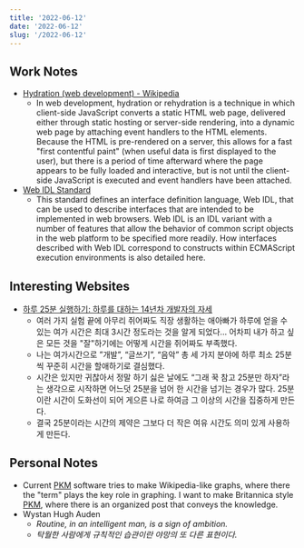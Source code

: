 ```yaml
---
title: '2022-06-12'
date: '2022-06-12'
slug: '/2022-06-12'
---
```


## Work Notes

- [Hydration (web development) - Wikipedia](<https://en.wikipedia.org/wiki/Hydration_(web_development)>)
  - In web development, hydration or rehydration is a technique in which client-side JavaScript converts a static HTML web page, delivered either through static hosting or server-side rendering, into a dynamic web page by attaching event handlers to the HTML elements. Because the HTML is pre-rendered on a server, this allows for a fast "first contentful paint" (when useful data is first displayed to the user), but there is a period of time afterward where the page appears to be fully loaded and interactive, but is not until the client-side JavaScript is executed and event handlers have been attached.
- [Web IDL Standard](https://webidl.spec.whatwg.org/)
  - This standard defines an interface definition language, Web IDL, that can be used to describe interfaces that are intended to be implemented in web browsers. Web IDL is an IDL variant with a number of features that allow the behavior of common script objects in the web platform to be specified more readily. How interfaces described with Web IDL correspond to constructs within ECMAScript execution environments is also detailed here.

## Interesting Websites

- [하루 25분 실행하기: 하루를 대하는 14년차 개발자의 자세](https://blog.shiren.dev/2020-09-07/)
  - 여러 가지 실험 끝에 아무리 쥐어짜도 직장 생활하는 애아빠가 하루에 얻을 수 있는 여가 시간은 최대 3시간 정도라는 것을 알게 되었다... 어차피 내가 하고 싶은 모든 것을 "잘"하기에는 어떻게 시간을 쥐어짜도 부족했다.
  - 나는 여가시간으로 ”개발”, “글쓰기”, “음악” 총 세 가지 분야에 하루 최소 25분씩 꾸준히 시간을 할애하기로 결심했다.
  - 시간은 있지만 귀찮아서 정말 하기 싫은 날에도 “그래 꾹 참고 25분만 하자”라는 생각으로 시작하면 어느덧 25분을 넘어 한 시간을 넘기는 경우가 많다. 25분이란 시간이 도화선이 되어 게으른 나로 하여금 그 이상의 시간을 집중하게 만든다.
  - 결국 25분이라는 시간의 제약은 그보다 더 작은 여유 시간도 의미 있게 사용하게 만든다.

## Personal Notes

- Current [PKM](../Areas/PKM.md) software tries to make Wikipedia-like graphs, where there the "term" plays the key role in graphing. I want to make Britannica style [PKM](../Areas/PKM.md), where there is an organized post that conveys the knowledge.
- Wystan Hugh Auden
  - _Routine, in an intelligent man, is a sign of ambition._
  - _탁월한 사람에게 규칙적인 습관이란 야망의 또 다른 표현이다._
